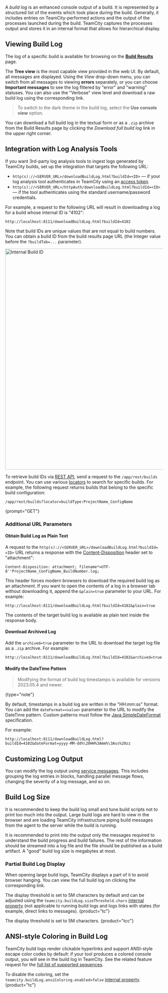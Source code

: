 [//]: # (title: Build Log)
[//]: # (auxiliary-id: Build Log)

A _build log_ is an enhanced console output of a build. It is represented by a structured list of the events which took place during the build. Generally, it includes entries on TeamCity-performed actions and the output of the processes launched during the build. TeamCity captures the processes output and stores it in an internal format that allows for hierarchical display.

## Viewing Build Log

The log of a specific build is available for browsing on the __[Build Results](build-results-page.md#Build+Log+Tab)__ page. 

The __Tree view__ is the most capable view provided in the web UI. By default, all messages are displayed. Using the _View_ drop-down menu, you can switch from all messages to viewing __errors__ separately, or you can choose __Important messages__ to see the log filtered by "error" and "warning" statuses. You can also use the "Verbose" view level and download a raw build log using the corresponding link.

>To switch to the dark theme in the build log, select the __Use console view__ option.

You can download a full build log in the textual form or as a `.zip` archive  from the Build Results page by clicking the _Download full build log_ link in the upper right corner.

## Integration with Log Analysis Tools

If you want 3rd-party log analysis tools to ingest logs generated by TeamCity builds, set up the integration that targets the following URL:

* `http(s)://<SERVER_URL>/downloadBuildLog.html?buildId=<ID>` — if your log analysis tool authenticates in TeamCity using an [access token](configuring-your-user-profile.md#Managing+Access+Tokens).
* `http(s)://<SERVER_URL>/httpAuth/downloadBuildLog.html?buildId=<ID>` — if the tool authenticates using the standard username/password credentials.

For example, a request to the following URL will result in downloading a log for a build whose internal ID is "4102":

```Shell
http://localhost:8111/downloadBuildLog.html?buildId=4102
```

Note that build IDs are unique values that are not equal to build numbers. You can obtain a build ID from the build results page URL (the Integer value before the `?buildTab=...` parameter).

<img src="dk-buildInternalID.png" width="706" alt="Internal Build ID"/>

To retrieve build IDs via [REST API](https://www.jetbrains.com/help/teamcity/rest/get-build-details.html), send a request to the `/app/rest/builds` endpoint. You can use various [locators](https://www.jetbrains.com/help/teamcity/rest/locators.html) to search for specific builds. For example, the following request returns builds that belong to the specific build configuration:

```Shell
/app/rest/builds?locator=buildType:ProjectName_ConfigName
```
{prompt="GET"}

### Additional URL Parameters

#### Obtain Build Log as Plain Text

A request to the `http(s)://<SERVER_URL>/downloadBuildLog.html?buildId=<ID>` URL returns a response with the [Content-Disposition](https://developer.mozilla.org/en-US/docs/Web/HTTP/Headers/Content-Disposition) header set to "attachment":

```HTTP
Content-Disposition: attachment; filename*=UTF-8''ProjectName_ConfigName_BuildNumber.log;
```
This header forces modern browsers to download the required build log as an attachment. If you want to open the contents of a log in a browser tab without downloading it, append the `&plain=true` parameter to your URL. For example:

```Shell
http://localhost:8111/downloadBuildLog.html?buildId=4102&plain=true
```

The contents of the target build log is available as plain text inside the response body.

#### Download Archived Log

Add the `archived=true` parameter to the URL to download the target log file as a `.zip` archive. For example:

```Shell
http://localhost:8111/downloadBuildLog.html?buildId=4102&archived=true
```

<!--
#### Download Raw Log Files

Replace `downloadBuildLog` with `downloadRawMessageFile` to download the `.raw.zip` archive that contains build log files in internal TeamCity format. You can download these files using the **Download log | Raw message files** action in TeamCity UI.

For example:

```Shell
http://localhost:8111/downloadRawMessageFile.html?buildId=4102
```
-->

#### Modify the DateTime Pattern

> Modifying the format of build log timestamps is available for versions 2023.05.4 and newer.
> 
{type="note"}

By default, timestamps in a build log are written in the "HH:mm:ss" format. You can add the `dateFormat=<value>` parameter to the URL to modify the DateTime pattern. Custom patterns must follow the [Java SimpleDateFormat](https://docs.oracle.com/en/java/javase/11/docs/api/java.base/java/text/SimpleDateFormat.html) specification.

For example:

```Shell
http://localhost:8111/downloadBuildLog.html?buildId=4102&dateFormat=yyyy-MM-dd%\20HH%3Amm%\3Ass%20zz
```

## Customizing Log Output

You can modify the log output using [service messages](service-messages.md#Reporting+Messages+to+Build+Log). This includes grouping the log entries in blocks, handling parallel message flows, changing the severity of a log message, and so on.

<anchor name="BuildLog-LargeBuildLogsInspection"/>

## Build Log Size

It is recommended to keep the build log small and tune build scripts not to print too much into the output. Large build logs are hard to view in the browser and are loading TeamCity infrastructure piping build messages from the agent to the server while the build is running.

It is recommended to print into the output only the messages required to understand the build progress and build failures. The rest of the information should be streamed into a log file and the file should be published as a build artifact. A "good" build log size is megabytes at most.

### Partial Build Log Display

When opening large build logs, TeamCity displays a part of it to avoid browser hanging. You can view the full build log on clicking the corresponding link.

The display threshold is set to 5M characters by default and can be adjusted using the `teamcity.buildLog.sizeThreshold.chars` [internal property](server-startup-properties.md#TeamCity+Internal+Properties) (not applicable to running build logs and logs links with states (for example, direct links to messages).
{product="tc"}

The display threshold is set to 5M characters.
{product="tcc"}

## ANSI-style Coloring in Build Log

TeamCity build logs render clickable hyperlinks and support ANSI-style escape color codes by default: if your tool produces a colored console output, you will see in the build log in TeamCity. See the related feature request for the [full list of supported sequences](https://youtrack.jetbrains.com/issue/TW-23760#comment=27-1021150).

To disable the coloring, set the `teamcity.buildLog.ansiColoring.enabled=false` [internal property](server-startup-properties.md#TeamCity+Internal+Properties).
{product="tc"}
